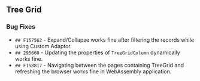 ##  Tree Grid

###    Bug Fixes

- `## F157562` - Expand/Collapse works fine after filtering the records while using Custom Adaptor.
- `## 295660` - Updating the properties of `TreeGridColumn` dynamically works fine.
- `## F158817` - Navigating between the pages containing TreeGrid and refreshing the browser works fine in WebAssembly application.
